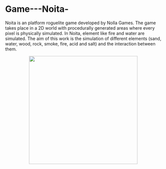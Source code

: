 # Game---Noita-


Noita is an platform roguelite game developed by Nolla Games. The game takes place in a 2D world with procedurally generated areas where every pixel is physically simulated. In Noita, element like fire and water are simulated. The aim of this work is the simulation of different elements (sand, water, wood, rock, smoke, fire, acid and salt) and the interaction between them. 



<p align="center"> 
<img src="https://github.com/gipi333/Simulation-game---Noita---element-simulation/blob/main/Noita.png" width="350" height="350" > 
</p>

